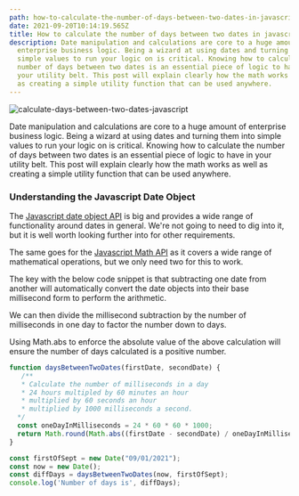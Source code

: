 ```yaml
---
path: how-to-calculate-the-number-of-days-between-two-dates-in-javascript
date: 2021-09-20T10:14:19.565Z
title: How to calculate the number of days between two dates in javascript?
description: Date manipulation and calculations are core to a huge amount of
  enterprise business logic. Being a wizard at using dates and turning them into
  simple values to run your logic on is critical. Knowing how to calculate the
  number of days between two dates is an essential piece of logic to have in
  your utility belt. This post will explain clearly how the math works as well
  as creating a simple utility function that can be used anywhere.
---
```

![calculate-days-between-two-dates-javascript](../assets/pexels-olya-kobruseva-5386754.jpg "How to calculate the number of days between two dates in Javascript")

Date manipulation and calculations are core to a huge amount of enterprise business logic. Being a wizard at using dates and turning them into simple values to run your logic on is critical. Knowing how to calculate the number of days between two dates is an essential piece of logic to have in your utility belt. This post will explain clearly how the math works as well as creating a simple utility function that can be used anywhere.

### Understanding the Javascript Date Object

The [Javascript date object API](https://developer.mozilla.org/en-US/docs/Web/JavaScript/Reference/Global_Objects/Date) is big and provides a wide range of functionality around dates in general. We're not going to need to dig into it, but it is well worth looking further into for other requirements.

The same goes for the [Javascript Math API](https://developer.mozilla.org/en-US/docs/Web/JavaScript/Reference/Global_Objects/Math) as it covers a wide range of mathematical operations, but we only need two for this to work.

The key with the below code snippet is that subtracting one date from another will automatically convert the date objects into their base millisecond form to perform the arithmetic. 

We can then divide the millisecond subtraction by the number of milliseconds in one day to factor the number down to days.

Using Math.abs to enforce the absolute value of the above calculation will ensure the number of days calculated is a positive number.

```javascript
function daysBetweenTwoDates(firstDate, secondDate) {
   /** 
   * Calculate the number of milliseconds in a day
   * 24 hours multipled by 60 minutes an hour 
   * multiplied by 60 seconds an hour 
   * multiplied by 1000 milliseconds a second.
  */
  const oneDayInMilliseconds = 24 * 60 * 60 * 1000;
  return Math.round(Math.abs((firstDate - secondDate) / oneDayInMilliseconds));
}

const firstOfSept = new Date("09/01/2021");  
const now = new Date();
const diffDays = daysBetweenTwoDates(now, firstOfSept);
console.log('Number of days is', diffDays);
```